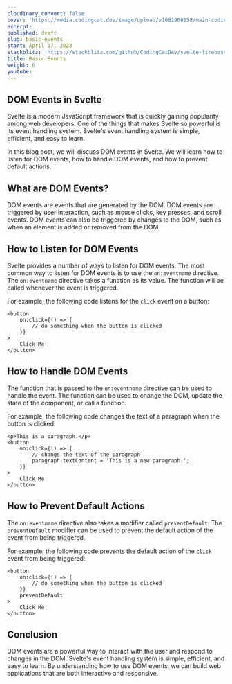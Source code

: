 ```yaml
---
cloudinary_convert: false
cover: 'https://media.codingcat.dev/image/upload/v1681906158/main-codingcatdev-photo/courses/svelte/Svelte-3.png'
excerpt:
published: draft
slug: basic-events
start: April 17, 2023
stackblitz: 'https://stackblitz.com/github/CodingCatDev/svelte-firebase-course/tree/06-basic-events?embed=1&file=apps/svelte-site/src/routes/+page.svelte'
title: Basic Events
weight: 6
youtube:
---
```


## DOM Events in Svelte

Svelte is a modern JavaScript framework that is quickly gaining popularity among web developers. One of the things that makes Svelte so powerful is its event handling system. Svelte's event handling system is simple, efficient, and easy to learn.

In this blog post, we will discuss DOM events in Svelte. We will learn how to listen for DOM events, how to handle DOM events, and how to prevent default actions.

## What are DOM Events?

DOM events are events that are generated by the DOM. DOM events are triggered by user interaction, such as mouse clicks, key presses, and scroll events. DOM events can also be triggered by changes to the DOM, such as when an element is added or removed from the DOM.

## How to Listen for DOM Events

Svelte provides a number of ways to listen for DOM events. The most common way to listen for DOM events is to use the `on:eventname` directive. The `on:eventname` directive takes a function as its value. The function will be called whenever the event is triggered.

For example, the following code listens for the `click` event on a button:

```svelte
<button
	on:click={() => {
		// do something when the button is clicked
	}}
>
	Click Me!
</button>
```

## How to Handle DOM Events

The function that is passed to the `on:eventname` directive can be used to handle the event. The function can be used to change the DOM, update the state of the component, or call a function.

For example, the following code changes the text of a paragraph when the button is clicked:

```svelte
<p>This is a paragraph.</p>
<button
	on:click={() => {
		// change the text of the paragraph
		paragraph.textContent = 'This is a new paragraph.';
	}}
>
	Click Me!
</button>
```

## How to Prevent Default Actions

The `on:eventname` directive also takes a modifier called `preventDefault`. The `preventDefault` modifier can be used to prevent the default action of the event from being triggered.

For example, the following code prevents the default action of the `click` event from being triggered:

```svelte
<button
	on:click={() => {
		// do something when the button is clicked
	}}
	preventDefault
>
	Click Me!
</button>
```

## Conclusion

DOM events are a powerful way to interact with the user and respond to changes in the DOM. Svelte's event handling system is simple, efficient, and easy to learn. By understanding how to use DOM events, we can build web applications that are both interactive and responsive.
